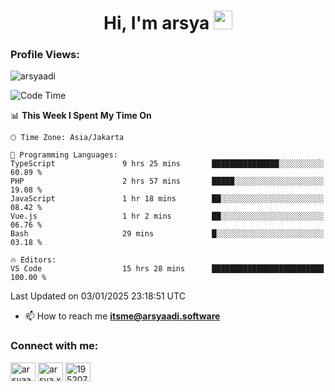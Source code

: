 <h1 align="center">Hi, I'm arsya 
  <img src="https://media.giphy.com/media/hvRJCLFzcasrR4ia7z/giphy.gif" width="30px"/>
</h1>

<p align="left"> <h3>Profile Views:</h3> <img src="https://komarev.com/ghpvc/?username=arsyaadi&label=Profile%20views&color=0e75b6&style=flat" alt="arsyaadi" /> </p>

<!--START_SECTION:waka-->
![Code Time](http://img.shields.io/badge/Code%20Time-3%2C573%20hrs%2038%20mins-blue)

📊 **This Week I Spent My Time On** 

```text
🕑︎ Time Zone: Asia/Jakarta

💬 Programming Languages: 
TypeScript               9 hrs 25 mins       ███████████████░░░░░░░░░░   60.89 % 
PHP                      2 hrs 57 mins       █████░░░░░░░░░░░░░░░░░░░░   19.08 % 
JavaScript               1 hr 18 mins        ██░░░░░░░░░░░░░░░░░░░░░░░   08.42 % 
Vue.js                   1 hr 2 mins         ██░░░░░░░░░░░░░░░░░░░░░░░   06.76 % 
Bash                     29 mins             █░░░░░░░░░░░░░░░░░░░░░░░░   03.18 % 

🔥 Editors: 
VS Code                  15 hrs 28 mins      █████████████████████████   100.00 % 
```


 Last Updated on 03/01/2025 23:18:51 UTC
<!--END_SECTION:waka-->

- 📫 How to reach me **itsme@arsyaadi.software**


<h3 align="left">Connect with me:</h3>
<p align="left">
<a href="https://linkedin.com/in/arsyaadi" target="blank"><img align="center" src="https://raw.githubusercontent.com/rahuldkjain/github-profile-readme-generator/master/src/images/icons/Social/linked-in-alt.svg" alt="arsyaadi" height="30" width="40" /></a>
<a href="https://fb.com/arsya.xkz" target="blank"><img align="center" src="https://raw.githubusercontent.com/rahuldkjain/github-profile-readme-generator/master/src/images/icons/Social/facebook.svg" alt="arsya.xkz" height="30" width="40" /></a>
<a href="https://stackoverflow.com/users/19520749" target="blank"><img align="center" src="https://raw.githubusercontent.com/rahuldkjain/github-profile-readme-generator/master/src/images/icons/Social/stack-overflow.svg" alt="19520749" height="30" width="40" /></a>
</p>

